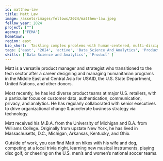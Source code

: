 ```yaml
---
id: matthew-law
title: Matt Law
image: /assets/images/fellows/2024/matthew-law.jpeg
fellow_year: 2024
project: [""]
agency: ["FEMA"]
hometown: 
region: east
bio_short:  Tackling complex problems with human-centered, multi-disciplinary solutions.
tags: ['east', '2024', 'active', 'Data_Science_And_Analytics', 'Product']
skills: ['Data Science and Analytics', 'Product' ]
---
```

Matt is a versatile product manager and strategist who transitioned to the tech sector after a career designing and managing humanitarian programs in the Middle East and Central Asia for USAID, the U.S. State Department, United Nations, and other donors. 

Most recently, he has led diverse product teams at major U.S. retailers, with a particular focus on customer data, authentication, communication, privacy, and analytics. He has regularly collaborated with senior executives to drive organizational change & accelerate business strategy via technology.

Matt received his M.B.A. from the University of Michigan and B.A. from Williams College. Originally from upstate New York, he has lived in Massachusetts, D.C., Michigan, Arkansas, Kentucky, and Ohio.

Outside of work, you can find Matt on hikes with his wife and dog, competing at a local trivia night, learning new musical instruments, playing disc golf, or cheering on the U.S. men’s and women’s national soccer teams.